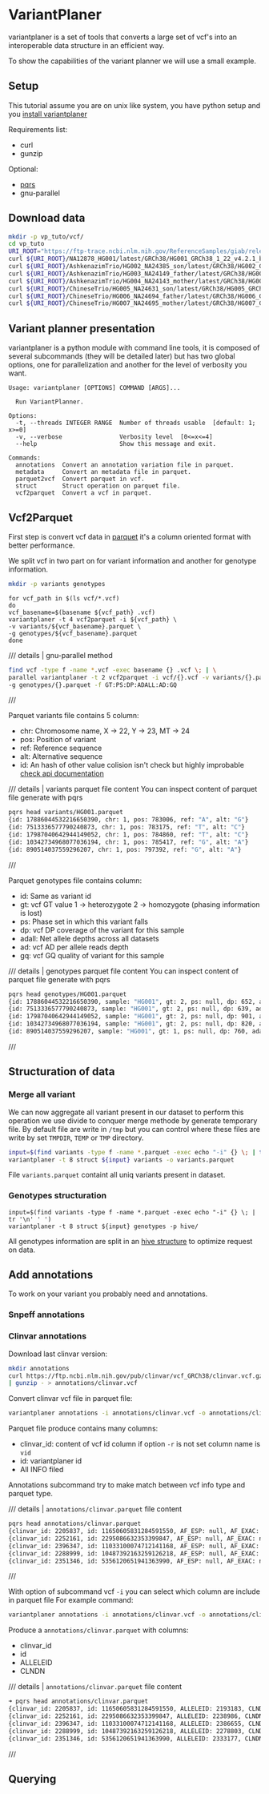 # VariantPlaner

variantplaner is a set of tools that converts a large set of vcf's into an interoperable data structure in an efficient way.

To show the capabilities of the variant planner we will use a small example.

## Setup

This tutorial assume you are on unix like system, you have python setup and you [install variantplaner](https://github.com/natir/variantplaner#installation)


Requirements list:

- curl
- gunzip

Optional:

- [pqrs](https://github.com/manojkarthick/pqrs)
- gnu-parallel


## Download data

```bash
mkdir -p vp_tuto/vcf/
cd vp_tuto
URI_ROOT="https://ftp-trace.ncbi.nlm.nih.gov/ReferenceSamples/giab/release"
curl ${URI_ROOT}/NA12878_HG001/latest/GRCh38/HG001_GRCh38_1_22_v4.2.1_benchmark.vcf.gz | gunzip - > vcf/HG001.vcf
curl ${URI_ROOT}/AshkenazimTrio/HG002_NA24385_son/latest/GRCh38/HG002_GRCh38_1_22_v4.2.1_benchmark.vcf.gz | gunzip - > vcf/HG002.vcf
curl ${URI_ROOT}/AshkenazimTrio/HG003_NA24149_father/latest/GRCh38/HG003_GRCh38_1_22_v4.2.1_benchmark.vcf.gz | gunzip - > vcf/HG003.vcf
curl ${URI_ROOT}/AshkenazimTrio/HG004_NA24143_mother/latest/GRCh38/HG004_GRCh38_1_22_v4.2.1_benchmark.vcf.gz | gunzip - > vcf/HG004.vcf
curl ${URI_ROOT}/ChineseTrio/HG005_NA24631_son/latest/GRCh38/HG005_GRCh38_1_22_v4.2.1_benchmark.vcf.gz | gunzip - > vcf/HG005.vcf
curl ${URI_ROOT}/ChineseTrio/HG006_NA24694_father/latest/GRCh38/HG006_GRCh38_1_22_v4.2.1_benchmark.vcf.gz | gunzip - > vcf/HG006.vcf
curl ${URI_ROOT}/ChineseTrio/HG007_NA24695_mother/latest/GRCh38/HG007_GRCh38_1_22_v4.2.1_benchmark.vcf.gz | gunzip - > vcf/HG007.vcf
```

## Variant planner presentation

variantplaner is a python module with command line tools, it is composed of several subcommands (they will be detailed later) but has two global options, one for parallelization and another for the level of verbosity you want.
```
Usage: variantplaner [OPTIONS] COMMAND [ARGS]...

  Run VariantPlanner.

Options:
  -t, --threads INTEGER RANGE  Number of threads usable  [default: 1; x>=0]
  -v, --verbose                Verbosity level  [0<=x<=4]
  --help                       Show this message and exit.

Commands:
  annotations  Convert an annotation variation file in parquet.
  metadata     Convert an metadata file in parquet.
  parquet2vcf  Convert parquet in vcf.
  struct       Struct operation on parquet file.
  vcf2parquet  Convert a vcf in parquet.
```


## Vcf2Parquet

First step is convert vcf data in [parquet](https://en.wikipedia.org/wiki/Apache_Parquet) it's a column oriented format with better performance.

We split vcf in two part on for variant information and another for genotype information.

```bash
mkdir -p variants genotypes
```

```
for vcf_path in $(ls vcf/*.vcf)
do
vcf_basename=$(basename ${vcf_path} .vcf)
variantplaner -t 4 vcf2parquet -i ${vcf_path} \
-v variants/${vcf_basename}.parquet \
-g genotypes/${vcf_basename}.parquet
done
```

/// details | gnu-parallel method
```bash
find vcf -type f -name *.vcf -exec basename {} .vcf \; | \
parallel variantplaner -t 2 vcf2parquet -i vcf/{}.vcf -v variants/{}.parquet \
-g genotypes/{}.parquet -f GT:PS:DP:ADALL:AD:GQ
```
///

Parquet variants file contains 5 column:

- chr: Chromosome name, X -> 22, Y -> 23, MT -> 24
- pos: Position of variant
- ref: Reference sequence
- alt: Alternative sequence
- id: An hash of other value colision isn't check but highly improbable [check api documentation](/variantplaner/reference/variantplaner/normalization/#variantplaner.normalization.add_variant_id)


/// details | variants parquet file content
You can inspect content of parquet file generate with pqrs
```bash
pqrs head variants/HG001.parquet
{id: 17886044532216650390, chr: 1, pos: 783006, ref: "A", alt: "G"}
{id: 7513336577790240873, chr: 1, pos: 783175, ref: "T", alt: "C"}
{id: 17987040642944149052, chr: 1, pos: 784860, ref: "T", alt: "C"}
{id: 10342734968077036194, chr: 1, pos: 785417, ref: "G", alt: "A"}
{id: 890514037559296207, chr: 1, pos: 797392, ref: "G", alt: "A"}
```
///

Parquet genotypes file contains column:

- id: Same as variant id
- gt: vcf GT value 1 -> heterozygote 2 -> homozygote (phasing information is lost)
- ps: Phase set in which this variant falls
- dp: vcf DP coverage of the variant for this sample
- adall: Net allele depths across all datasets
- ad: vcf AD per allele reads depth
- gq: vcf GQ quality of variant for this sample

/// details | genotypes parquet file content
You can inspect content of parquet file generate with pqrs
```bash
pqrs head genotypes/HG001.parquet
{id: 17886044532216650390, sample: "HG001", gt: 2, ps: null, dp: 652, adall: [16, 234], ad: [0, 82], gq: 312}
{id: 7513336577790240873, sample: "HG001", gt: 2, ps: null, dp: 639, adall: [0, 218], ad: [0, 84], gq: 194}
{id: 17987040642944149052, sample: "HG001", gt: 2, ps: null, dp: 901, adall: [105, 406], ad: [0, 74], gq: 301}
{id: 10342734968077036194, sample: "HG001", gt: 2, ps: null, dp: 820, adall: [125, 383], ad: [0, 70], gq: 339}
{id: 890514037559296207, sample: "HG001", gt: 1, ps: null, dp: 760, adall: [161, 142], ad: [25, 37], gq: 147}
```
///

## Structuration of data

### Merge all variant

We can now aggregate all variant present in our dataset to perform this operation we use divide to conquer merge methode by generate temporary file. By default file are write in `/tmp` but you can control where these files are write by set `TMPDIR`, `TEMP` or `TMP` directory.

```bash
input=$(find variants -type f -name *.parquet -exec echo "-i" {} \; | tr '\n' ' ')
variantplaner -t 8 struct ${input} variants -o variants.parquet
```

File `variants.parquet` containt all uniq variants present in dataset.

### Genotypes structuration

```
input=$(find variants -type f -name *.parquet -exec echo "-i" {} \; | tr '\n' ' ')
variantplaner -t 8 struct ${input} genotypes -p hive/
```

All genotypes information are split in an [hive structure](https://duckdb.org/docs/data/partitioning/hive_partitioning) to optimize request on data.

## Add annotations

To work on your variant you probably need and annotations.

### Snpeff annotations

### Clinvar annotations

Download last clinvar version:

```bash
mkdir annotations
curl https://ftp.ncbi.nlm.nih.gov/pub/clinvar/vcf_GRCh38/clinvar.vcf.gz \
| gunzip - > annotations/clinvar.vcf
```

Convert clinvar vcf file in parquet file:

```bash
variantplaner annotations -i annotations/clinvar.vcf -o annotations/clinvar.parquet vcf -r clinvar_id
```

Parquet file produce contains many columns:

- clinvar_id: content of vcf id column if option `-r` is not set column name is `vid`
- id: variantplaner id
- All INFO filed

Annotations subcommand try to make match between vcf info type and parquet type.

/// details | `annotations/clinvar.parquet` file content
```bash
pqrs head annotations/clinvar.parquet
{clinvar_id: 2205837, id: 11650605831284591550, AF_ESP: null, AF_EXAC: null, AF_TGP: null, ALLELEID: 2193183, CLNDN: ["Inborn_genetic_diseases"], CLNDNINCL: null, CLNDISDB: ["MeSH:D030342", "MedGen:C0950123"], CLNDISDBINCL: null, CLNHGVS: ["NC_000001.11:g.69134A>G"], CLNREVSTAT: ["criteria_provided", "_single_submitter"], CLNSIG: ["Likely_benign"], CLNSIGCONF: null, CLNSIGINCL: null, CLNVC: "single_nucleotide_variant", CLNVCSO: "SO:0001483", CLNVI: null, DBVARID: null, GENEINFO: "OR4F5:79501", MC: ["SO:0001583|missense_variant"], ORIGIN: ["1"], RS: null}
{clinvar_id: 2252161, id: 2295086632353399847, AF_ESP: null, AF_EXAC: null, AF_TGP: null, ALLELEID: 2238986, CLNDN: ["Inborn_genetic_diseases"], CLNDNINCL: null, CLNDISDB: ["MeSH:D030342", "MedGen:C0950123"], CLNDISDBINCL: null, CLNHGVS: ["NC_000001.11:g.69581C>G"], CLNREVSTAT: ["criteria_provided", "_single_submitter"], CLNSIG: ["Uncertain_significance"], CLNSIGCONF: null, CLNSIGINCL: null, CLNVC: "single_nucleotide_variant", CLNVCSO: "SO:0001483", CLNVI: null, DBVARID: null, GENEINFO: "OR4F5:79501", MC: ["SO:0001583|missense_variant"], ORIGIN: ["1"], RS: null}
{clinvar_id: 2396347, id: 11033100074712141168, AF_ESP: null, AF_EXAC: null, AF_TGP: null, ALLELEID: 2386655, CLNDN: ["Inborn_genetic_diseases"], CLNDNINCL: null, CLNDISDB: ["MeSH:D030342", "MedGen:C0950123"], CLNDISDBINCL: null, CLNHGVS: ["NC_000001.11:g.69682G>A"], CLNREVSTAT: ["criteria_provided", "_single_submitter"], CLNSIG: ["Uncertain_significance"], CLNSIGCONF: null, CLNSIGINCL: null, CLNVC: "single_nucleotide_variant", CLNVCSO: "SO:0001483", CLNVI: null, DBVARID: null, GENEINFO: "OR4F5:79501", MC: ["SO:0001583|missense_variant"], ORIGIN: ["1"], RS: null}
{clinvar_id: 2288999, id: 10487392163259126218, AF_ESP: null, AF_EXAC: null, AF_TGP: null, ALLELEID: 2278803, CLNDN: ["Inborn_genetic_diseases"], CLNDNINCL: null, CLNDISDB: ["MeSH:D030342", "MedGen:C0950123"], CLNDISDBINCL: null, CLNHGVS: ["NC_000001.11:g.69769T>C"], CLNREVSTAT: ["criteria_provided", "_single_submitter"], CLNSIG: ["Uncertain_significance"], CLNSIGCONF: null, CLNSIGINCL: null, CLNVC: "single_nucleotide_variant", CLNVCSO: "SO:0001483", CLNVI: null, DBVARID: null, GENEINFO: "OR4F5:79501", MC: ["SO:0001583|missense_variant"], ORIGIN: ["1"], RS: null}
{clinvar_id: 2351346, id: 5356120651941363990, AF_ESP: null, AF_EXAC: null, AF_TGP: null, ALLELEID: 2333177, CLNDN: ["Inborn_genetic_diseases"], CLNDNINCL: null, CLNDISDB: ["MeSH:D030342", "MedGen:C0950123"], CLNDISDBINCL: null, CLNHGVS: ["NC_000001.11:g.69995G>C"], CLNREVSTAT: ["criteria_provided", "_single_submitter"], CLNSIG: ["Uncertain_significance"], CLNSIGCONF: null, CLNSIGINCL: null, CLNVC: "single_nucleotide_variant", CLNVCSO: "SO:0001483", CLNVI: null, DBVARID: null, GENEINFO: "OR4F5:79501", MC: ["SO:0001583|missense_variant"], ORIGIN: ["1"], RS: null}
```
///

With option of subcommand vcf `-i` you can select which column are include in parquet file
For example command:
```bash
variantplaner annotations -i annotations/clinvar.vcf -o annotations/clinvar.parquet vcf -r clinvar_id -i ALLELEID -i CLNDN
```

Produce a `annotations/clinvar.parquet` with columns:

- clinvar_id
- id
- ALLELEID
- CLNDN


/// details | `annotations/clinvar.parquet` file content
```bash
➜ pqrs head annotations/clinvar.parquet
{clinvar_id: 2205837, id: 11650605831284591550, ALLELEID: 2193183, CLNDN: ["Inborn_genetic_diseases"]}
{clinvar_id: 2252161, id: 2295086632353399847, ALLELEID: 2238986, CLNDN: ["Inborn_genetic_diseases"]}
{clinvar_id: 2396347, id: 11033100074712141168, ALLELEID: 2386655, CLNDN: ["Inborn_genetic_diseases"]}
{clinvar_id: 2288999, id: 10487392163259126218, ALLELEID: 2278803, CLNDN: ["Inborn_genetic_diseases"]}
{clinvar_id: 2351346, id: 5356120651941363990, ALLELEID: 2333177, CLNDN: ["Inborn_genetic_diseases"]}
```
///


## Querying
